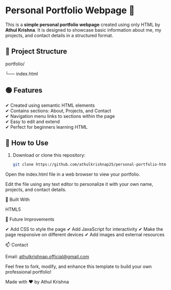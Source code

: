 # Personal Portfolio Webpage 🌟

This is a **simple personal portfolio webpage** created using only HTML by **Athul Krishna**. It is designed to showcase basic information about me, my projects, and contact details in a structured format.

## 📂 Project Structure

portfolio/

└── index.html


## 🟢 Features

✔ Created using semantic HTML elements  
✔ Contains sections: About, Projects, and Contact  
✔ Navigation menu links to sections within the page  
✔ Easy to edit and extend  
✔ Perfect for beginners learning HTML

## 🚀 How to Use

1. Download or clone this repository:
   ```bash
   git clone https://github.com/athulkrishnap25/personal-portfolio-html.git

Open the index.html file in a web browser to view your portfolio.

Edit the file using any text editor to personalize it with your own name, projects, and contact details.

📂 Built With

HTML5

📌 Future Improvements

✔ Add CSS to style the page
✔ Add JavaScript for interactivity
✔ Make the page responsive on different devices
✔ Add images and external resources

📫 Contact

Email: athulkrishnap.official@gmail.com

Feel free to fork, modify, and enhance this template to build your own professional portfolio!   
   
Made with ❤️ by Athul Krishna
